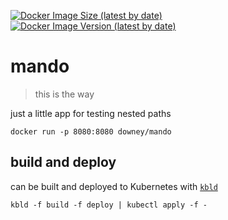 [![Docker Image Size (latest by date)](https://img.shields.io/docker/image-size/downey/mando)](https://hub.docker.com/repository/docker/downey/mando) [![Docker Image Version (latest by date)](https://img.shields.io/docker/v/downey/mando)](https://hub.docker.com/repository/docker/downey/mando)


# mando
> this is the way

just a little app for testing nested paths

```
docker run -p 8080:8080 downey/mando
```

## build and deploy

can be built and deployed to Kubernetes with [`kbld`](https://get-kbld.io/)

```console
kbld -f build -f deploy | kubectl apply -f -
```
